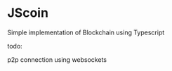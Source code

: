 # JScoin
Simple implementation of Blockchain using Typescript

todo:

p2p connection using websockets
